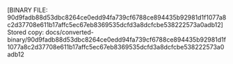 [BINARY FILE: 90d9fadb88d53dbc8264ce0edd94fa739cf6788ce894435b92981d1f1077a8c2d37708e611b17affc5ec67eb8369535dcfd3a8dcfcbe538222573a0adb12]
Stored copy: docs/converted-binary/90d9fadb88d53dbc8264ce0edd94fa739cf6788ce894435b92981d1f1077a8c2d37708e611b17affc5ec67eb8369535dcfd3a8dcfcbe538222573a0adb12
